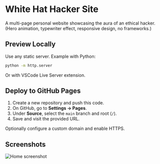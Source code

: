 # White Hat Hacker Site

A multi-page personal website showcasing the aura of an ethical hacker. (Hero animation, typewriter effect, responsive design, no frameworks.)

## Preview Locally

Use any static server. Example with Python:

```bash
python -m http.server
```

Or with VSCode Live Server extension.

## Deploy to GitHub Pages

1. Create a new repository and push this code.
2. On GitHub, go to **Settings → Pages**.
3. Under **Source**, select the `main` branch and root (`/`).
4. Save and visit the provided URL.

Optionally configure a custom domain and enable HTTPS.

## Screenshots

![Home screenshot](assets/img/screenshot.png)


